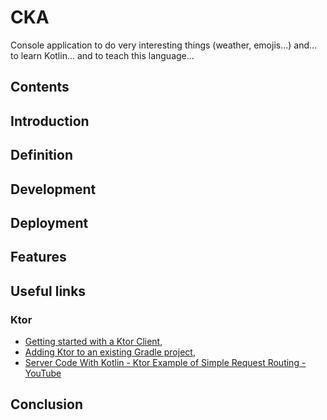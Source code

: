 # CKA

Console application to do very interesting things (weather, emojis...) and... to learn Kotlin... and to teach this language...

<a name="contents"></a>
## Contents

<a name="introduction"></a>
## Introduction

<a name="definition"></a>
## Definition

<a name="development"></a>
## Development

<a name="Deployment"></a>
## Deployment

<a name="features"></a>
## Features

<a name="useful_links"></a>
## Useful links

<a name="ktor"></a>
### Ktor

* [Getting started with a Ktor Client](https://ktor.io/docs/getting-started-ktor-client.html),
* [Adding Ktor to an existing Gradle project](https://ktor.io/docs/gradle.html),
* [Server Code With Kotlin - Ktor Example of Simple Request Routing - YouTube](https://www.youtube.com/watch?v=zHQ7oBYSHrY)

<a name="conclusion"></a>
## Conclusion
